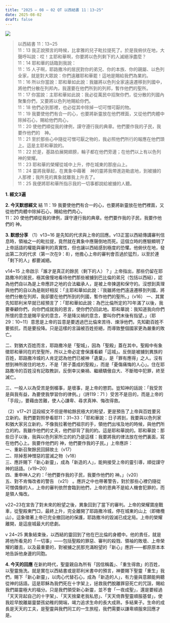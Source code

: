 ```yaml
---
title: "2025 – 08 – 02 QT 以西結書 11：13~25"
date: 2025-08-02
draft: false
---
```


![](/images/qt.jpg)
> 以西結書 11：13~25  
> 11：13 我正說預言的時候，比拿雅的兒子毗拉提死了。於是我俯伏在地，大聲呼叫說：哎！主耶和華啊，你要將以色列剩下的人滅絕淨盡麼？  
> 11：14 耶和華的話臨到我說：  
> 11：15 人子啊，耶路撒冷的居民對你的弟兄、你的本族、你的親屬、以色列全家，就是對大眾說：你們遠離耶和華罷！這地是賜給我們為業的。  
> 11：16 所以你當說：耶和華如此說：我雖將以色列全家遠遠遷移到列國中，將他們分散在列邦內，我還要在他們所到的列邦，暫作他們的聖所。  
> 11：17 你當說：主耶和華如此說：我必從萬民中招聚你們，從分散的列國內聚集你們，又要將以色列地賜給你們。  
> 11：18 他們必到那裡，也必從其中除掉一切可憎可厭的物。  
> 11：19 我要使他們有合一的心，也要將新靈放在他們裡面，又從他們肉體中除掉石心，賜給他們肉心，  
> 11：20 使他們順從我的律例，謹守遵行我的典章。他們要作我的子民，我要作他們的　神。  
> 11：21 至於那些心中隨從可憎可厭之物的，我必照他們所行的報應在他們頭上。這是主耶和華說的。  
> 11：22 於是，基路伯展開翅膀，輪子都在他們旁邊；在他們以上有以色列 神的榮耀。  
> 11：23 耶和華的榮耀從城中上升，停在城東的那座山上。  
> 11：24 靈將我舉起，在異象中藉著　神的靈將我帶進迦勒底地，到被擄的人那裡；我所見的異象就離我上升去了。  
> 11：25 我便將耶和華所指示我的一切事都說給被擄的人聽。

**1. 經文3遍**

**2. 今天默想經文**
結 11：19 我要使他們有合一的心，也要將新靈放在他們裡面，又從他們肉體中除掉石心，賜給他們肉心，  
11：20 使他們順從我的律例，謹守遵行我的典章。他們要作我的子民，我要作他們的 神。  

**3. 默想分享**
（1）v13\~16 是先知的代求與上帝的回應。v13正當以西結傳講審判信息時，領袖之一的毗拉提，竟然就在異象中應聲倒地而死。這個立時的應驗顯明了上帝話語的權能與審判的真實性，但也讓以西結感到極度的恐懼。他俯伏在地，發出第二次的代求（第一次在9：8），他擔心上帝的審判會否過於猛烈，以至於連「剩下的人」都要滅絕。

v14\~15 上帝啟示「誰才是真正的餘民（剩下的人）？」上帝指出，那些仍留在耶路撒冷的居民，極其傲慢地看待他們那些被擄到巴比倫的弟兄（包括以西結），認為他們自以為是上帝應許之地的合法繼承人，是被上帝揀選和保守的。沒想到真理與他們的自以為是剛好相反：「主耶和華如此說：『我雖將他們遠遠遷移到列國，將他們分散在列邦，我卻要在他們所到的列國，暫作他們的聖所。」（v16）
一、其實先知耶利米早就已經預言了：「耶和華如此說：為巴比倫所定的70年滿了以後，我要眷顧你們，向你們成就我的恩言，使你們仍回此地。耶和華說：我知道我向你們所懷的意念是賜平安的意念，不是降災禍的意念，要叫你們末後有指望。」（耶 29：10\~11）意思是上帝的旨意是要透過巴比倫來苦待、煉淨他們，先知勸百姓不要抵抗，而是要投降。只是這樣的言論被百姓拒絕，而導致整個國家更為嚴重的敗亡。

二、對猶大百姓而言，耶路撒冷是「聖城」，因為「聖殿」蓋在其中。聖殿中有象徵耶和華同在的至聖所，所以上帝必定會保護看顧「這城」。反倒是被擄到異族的百姓，耶路撒冷城的人肯定認為他們已被神「遺棄」，是「罪有應得」之人。沒有想到神所居住的地方，不是「房子蓋成的聖殿」，而是「憂傷痛悔的人心」。住在耶路撒冷的百姓沒有記取教訓，反倒幸災樂禍、繼續驕傲自大、不斷暗中犯罪，終至滅亡。

三、一般人以為受苦是倒楣事，是壞事，是上帝的懲罰。豈知神的話說：「我受苦是與我有益，為要使我學習你的律例。」（詩119：71 ）受苦不是目的，而是上帝的「手段」，要藉由苦難，使人心謙卑、尋求真神、悔改得救。

（2）v17\~21 這段經文不但是帶給餘民極大的盼望，更是預告了上帝與百姓要另立新約。我們要對照參看耶11：31\~33：「耶和華說：日子將到，我要與以色列家和猶大家另立新約，不像我拉著他們祖宗的手，領他們出埃及地的時候，與他們所立的約。我雖作他們的丈夫，他們卻背了我的約。這是耶和華說的。耶和華說：那些日子以後，我與以色列家所立的約乃是這樣：我要將我的律法放在他們裏面，寫在他們心上。我要作他們的 神，他們要作我的子民。」上帝應許：  
一、重新召聚餘民回歸故土（v17）  
二、除掉惹神憎惡的當滅之物（v18）  
三、應許賜下「新心新靈」，成為「新造的人」，能夠接受上帝的靈引導，順從謹守神的話語。（v19\~20）  
四、重申神人之約：「他們要作我的子民，我要作他們的 神。」（v20）  
五、對不肯悔改者的警告 （v21） 。應許之中也帶著警告，對於那些心裡仍隨從可憎偶像的人，上帝的審判依然會臨到他們，上帝的恩典不是給人機會犯罪的，而是領人悔改。  

v22\~23在宣告了對未來的盼望之後，異象回到了當下的審判。上帝的榮耀寶座戰車，從聖殿東門口，最終上升，完全離開了耶路撒冷城，停在城東的山上（即橄欖山）。這象徵著上帝已完全撤回祂的保護，耶路撒冷的毀滅已成定局。上帝的榮耀離開，是這座城最大的悲劇。

v 24\~25 異象結束後，以西結的靈回到了他在巴比倫的身體中。他的責任，就是將他所看見的「一切事」——包括聖殿的罪惡、審判的殺戮、領袖的敗壞、上帝榮耀的離去，以及最重要的，對被擄之民那充滿盼望的「新心」應許——都原原本本地告訴他身邊的同胞。

**4. 今天的回應**
在新約時代，聖靈親自為所有「因信稱義」、「重生得救」的百姓，以聖靈施洗。就是實在以西結書或是耶利米書中的預言，神要賜下聖靈「重生」我們，賜下「新心新靈」，以肉心代替石心，成為「新造的人」，有力量與意願能夠聽從神的話語。這是耶穌為我們死在十字架上，拯救我們脫離罪惡死亡的咒詛，賜給我們屬靈極大的福分。只是我們領受新心新靈，並不會「一夜成聖」，還是要經過「天天背起自己的十字架」、「天天捨棄老我私慾」、「天天倚靠聖靈順服基督」，使我趁早脫離屬靈嬰孩幼稚的開端，竭力追求生命的長大成熟，多結果子。生命的成長是天天的工夫，是聖靈與我們同工的一生旅程，我們需要以謙卑順服來回應才是。



